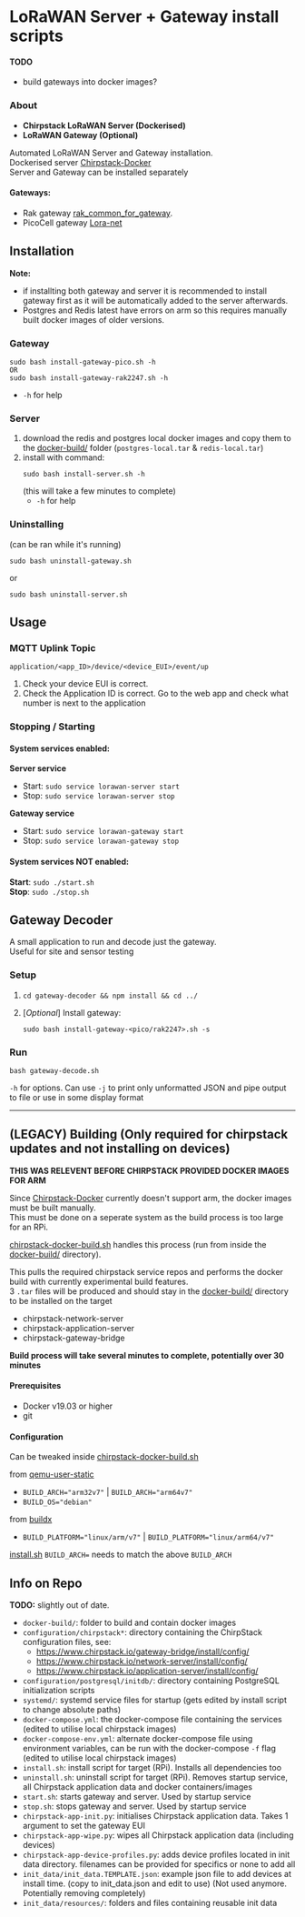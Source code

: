 # LoRaWAN Server + Gateway install scripts

#### TODO

- build gateways into docker images?

### About

- **Chirpstack LoRaWAN Server (Dockerised)**
- **LoRaWAN Gateway (Optional)**

Automated LoRaWAN Server and Gateway installation.  
Dockerised server [Chirpstack-Docker](https://github.com/brocaar/chirpstack-docker)  
Server and Gateway can be installed separately

#### Gateways:
- Rak gateway [rak_common_for_gateway](https://github.com/RAKWireless/rak_common_for_gateway).  
- PicoCell gateway [Lora-net](https://github.com/Lora-net/picoGW_packet_forwarder)
  
## Installation

**Note:** 
- if installting both gateway and server it is recommended to install gateway first as it will
be automatically added to the server afterwards.
- Postgres and Redis latest have errors on arm so this requires manually built docker images of older versions.
### Gateway
```
sudo bash install-gateway-pico.sh -h
OR
sudo bash install-gateway-rak2247.sh -h
```
- `-h` for help

### Server
1. download the redis and postgres local docker images and copy them to the [docker-build/](docker-build/) folder (`postgres-local.tar` & `redis-local.tar`)
2. install with command:
    ```
    sudo bash install-server.sh -h
    ```
    (this will take a few minutes to complete)
    - `-h` for help

### Uninstalling

(can be ran while it's running)  
```
sudo bash uninstall-gateway.sh
``` 
or
```
sudo bash uninstall-server.sh
``` 
## Usage

### MQTT Uplink Topic
```
application/<app_ID>/device/<device_EUI>/event/up
```
1. Check your device EUI is correct.
2. Check the Application ID is correct. Go to the web app and check what number is next to the application

### Stopping / Starting

#### System services enabled:

**Server service**  
- Start: `sudo service lorawan-server start`  
- Stop: `sudo service lorawan-server stop`  

**Gateway service**  
- Start: `sudo service lorawan-gateway start`  
- Stop: `sudo service lorawan-gateway stop`  

#### System services NOT enabled:

**Start**: `sudo ./start.sh`  
**Stop**: `sudo ./stop.sh`  

## Gateway Decoder

A small application to run and decode just the gateway.  
Useful for site and sensor testing

### Setup
1. 
    ```
    cd gateway-decoder && npm install && cd ../
    ```
2. [_Optional_] Install gateway:
    ```
    sudo bash install-gateway-<pico/rak2247>.sh -s
    ```

### Run
```
bash gateway-decode.sh
```
`-h` for options. Can use `-j` to print only unformatted JSON and pipe output to file or use in some display format

---
## (LEGACY) Building (Only required for chirpstack updates and not installing on devices)

**THIS WAS RELEVENT BEFORE CHIRPSTACK PROVIDED DOCKER IMAGES FOR ARM**  

Since [Chirpstack-Docker](https://github.com/brocaar/chirpstack-docker) currently doesn't support arm, the docker images must be built manually.  
This must be done on a seperate system as the build process is too large for an RPi.  
  
[chirpstack-docker-build.sh](docker-build/chirpstack-docker-build.sh) handles this process (run from inside the [docker-build/](docker-build/) directory).  
  
This pulls the required chirpstack service repos and performs the docker build with currently experimental build features.  
3 `.tar` files will be produced and should stay in the [docker-build/](docker-build/) directory to be installed on the target
- chirpstack-network-server
- chirpstack-application-server
- chirpstack-gateway-bridge
  
**Build process will take several minutes to complete, potentially over 30 minutes**

#### Prerequisites
- Docker v19.03 or higher
- git
  
#### Configuration
Can be tweaked inside [chirpstack-docker-build.sh](docker-build/chirpstack-docker-build.sh)
  
from [qemu-user-static](https://github.com/multiarch/qemu-user-static#getting-started)
- `BUILD_ARCH="arm32v7"` | `BUILD_ARCH="arm64v7"`
- `BUILD_OS="debian"`
  
from [buildx](https://docs.docker.com/buildx/working-with-buildx/)
- `BUILD_PLATFORM="linux/arm/v7"` | `BUILD_PLATFORM="linux/arm64/v7"`
  
[install.sh](install.sh) `BUILD_ARCH=` needs to match the above `BUILD_ARCH`


## Info on Repo

**TODO:** slightly out of date.

* `docker-build/`: folder to build and contain docker images
* `configuration/chirpstack*`: directory containing the ChirpStack configuration files, see:
    * https://www.chirpstack.io/gateway-bridge/install/config/
    * https://www.chirpstack.io/network-server/install/config/
    * https://www.chirpstack.io/application-server/install/config/
* `configuration/postgresql/initdb/`: directory containing PostgreSQL initialization scripts
* `systemd/`: systemd service files for startup (gets edited by install script to change absolute paths)
* `docker-compose.yml`: the docker-compose file containing the services (edited to utilise local chirpstack images)
* `docker-compose-env.yml`: alternate docker-compose file using environment variables, can be run with the docker-compose `-f` flag (edited to utilise local chirpstack images)
* `install.sh`: install script for target (RPi). Installs all dependencies too
* `uninstall.sh`: uninstall script for target (RPi). Removes startup service, all Chirpstack application data and docker containers/images
* `start.sh`: starts gateway and server. Used by startup service
* `stop.sh`: stops gateway and server. Used by startup service
* `chirpstack-app-init.py`: initialises Chirpstack application data. Takes 1 argument to set the gateway EUI
* `chirpstack-app-wipe.py`: wipes all Chirpstack application data (including devices)
* `chirpstack-app-device-profiles.py`: adds device profiles located in init data directory. filenames can be provided for specifics or none to add all
* `init_data/init_data.TEMPLATE.json`: example json file to add devices at install time. (copy to init_data.json and edit to use) (Not used anymore. Potentially removing completely)
* `init_data/resources/`: folders and files containing reusable init data
